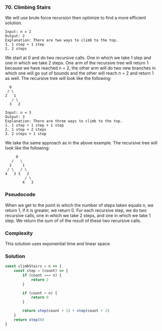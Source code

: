 ### 70. Climbing Stairs

We will use brute force recursion then optimize to find a more efficient solution.

```
Input: n = 2
Output: 2
Explanation: There are two ways to climb to the top.
1. 1 step + 1 step
2. 2 steps
```
We start at 0 and do two recursive calls. One in which we take 1 step and one in which we take 2 steps. One arm of the recursive tree will return 1 because we have reached n = 2, the other arm will do two new branches in which one will go out of bounds and the other will reach n = 2 and return 1 as well. The recursive tree will look like the following:
```
  0
 / \
2   1
   / \
  3   2              
```

```
Input: n = 3
Output: 3
Explanation: There are three ways to climb to the top.
1. 1 step + 1 step + 1 step
2. 1 step + 2 steps
3. 2 steps + 1 step
```
We take the same approach as in the above example. The recursive tree will look like the following:
```
     0 
   /   \
  2     1
 / \   / \
4   3 3   2
         / \  
        4   3          
```
### Pseudocode
When we get to the point in which the number of steps taken equals n, we return 1, if it is greater, we return 0. For each recursive step, we do two recursive calls, one in which we take 2 steps, and one in which we take 1 step. We return the sum of of the result of these two recursive calls.

### Complexity
This solution uses exponential time and linear space.

### Solution
```js
const climbStairs = n => {
    const step = (count) => {
        if (count === n) {
            return 1
        }

        if (count > n) {
            return 0
        }

        return step(count + 1) + step(count + 2)
    }
    return step(0)
}
```
